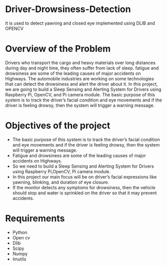 # Driver-Drowsiness-Detection
It is used to detect yawning and closed eye implemented using DLIB and OPENCV

# Overview of the Problem
Drivers who transport the cargo and heavy materials over long distances during day and night time, they often suffer from lack of sleep. fatigue and drowsiness are some of the leading causes of major accidents on Highways. The automobile industries are working on some technologies that can detect the drowsiness and alert the driver about it.
In this project, we are going to build a Sleep Sensing and Alerting System for Drivers using Raspberry Pi, OpenCV, and Pi camera module. The basic purpose of this system is to track the driver’s facial condition and eye movements and if the driver is feeling drowsy, then the system will trigger a warning message. 

# Objectives of the project
* The basic purpose of this system is to track the driver’s facial condition and eye movements and if the driver is feeling drowsy, then the system will trigger a warning message. 
* Fatigue and drowsiness are some of the leading causes of major accidents on Highways.
* So we need to build a Sleep Sensing and Alerting System for Drivers using Raspberry Pi,OpenCV, Pi camera module.
* In this project our main focus will be on driver’s facial expressions like yawning, blinking, and duration of eye closure.
* If the monitor detects any symptoms for drowsiness, then the vehicle should stop and water is sprinkled on the driver so that it may prevent accidents. 
# Requirements
* Python
* Open cv
* Dlib
* Scipy
* Numpy
* Imutils
